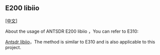 ## E200 libiio

[[中文]](../../../cn/device_and_usage_manual/ANTSDR_E_Series_Module/ANTSDR_E200_Reference_Manual/AntsdrE200_libiio_cn.html)

About the usage of ANTSDR E200 libiio ，You can refer to E310:

[Antsdr libiio](../ANTSDR_E310_Reference_Manual/AntsdrE310_libiio_cn.md)，The method is similar to E310 and is also applicable to this project.